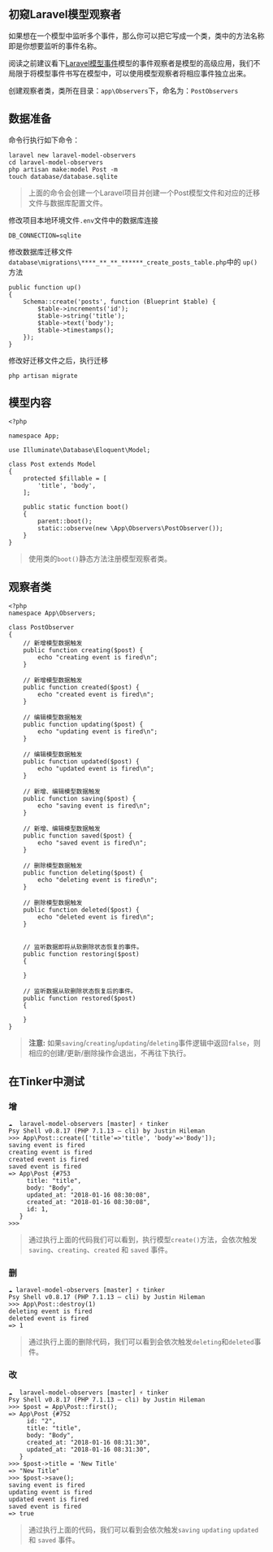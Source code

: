 ## 初窥Laravel模型观察者

如果想在一个模型中监听多个事件，那么你可以把它写成一个类，类中的方法名称即是你想要监听的事件名称。

阅读之前建议看下[Laravel模型事件](/model/laravel-model-event.md)模型的事件观察者是模型的高级应用，我们不局限于将模型事件书写在模型中，可以使用模型观察者将相应事件独立出来。

创建观察者类，类所在目录：`app\Observers`下，命名为：`PostObservers`

## 数据准备

命令行执行如下命令：

```
laravel new laravel-model-observers
cd laravel-model-observers
php artisan make:model Post -m
touch database/database.sqlite
```
> 上面的命令会创建一个Laravel项目并创建一个Post模型文件和对应的迁移文件与数据库配置文件。

修改项目本地环境文件`.env`文件中的数据库连接

```
DB_CONNECTION=sqlite
```

修改数据库迁移文件`database\migrations\****_**_**_******_create_posts_table.php`中的 `up()`方法

```
public function up()
{
    Schema::create('posts', function (Blueprint $table) {
        $table->increments('id');
        $table->string('title');
        $table->text('body');
        $table->timestamps();
    });
}
```

修改好迁移文件之后，执行迁移

```
php artisan migrate
```

## 模型内容

```
<?php

namespace App;

use Illuminate\Database\Eloquent\Model;

class Post extends Model
{
    protected $fillable = [
        'title', 'body',
    ];

    public static function boot()
    {
        parent::boot();
        static::observe(new \App\Observers\PostObserver());
    }
}
```

> 使用类的`boot()`静态方法注册模型观察者类。

## 观察者类

```
<?php
namespace App\Observers;

class PostObserver
{
    // 新增模型数据触发
    public function creating($post) {
        echo "creating event is fired\n";
    }

    // 新增模型数据触发
    public function created($post) {
        echo "created event is fired\n";
    }
    
    // 编辑模型数据触发
    public function updating($post) {
        echo "updating event is fired\n";
    }
    
    // 编辑模型数据触发
    public function updated($post) {
        echo "updated event is fired\n";
    }

    // 新增、编辑模型数据触发
    public function saving($post) {
        echo "saving event is fired\n";
    }
    
    // 新增、编辑模型数据触发
    public function saved($post) {
        echo "saved event is fired\n";
    }
    
    // 删除模型数据触发
    public function deleting($post) {
        echo "deleting event is fired\n";
    }

    // 删除模型数据触发
    public function deleted($post) {
        echo "deleted event is fired\n";
    }
    
    
    // 监听数据即将从软删除状态恢复的事件。
    public function restoring($post)
    {

    }

    // 监听数据从软删除状态恢复后的事件。
    public function restored($post)
    {

    }
}
```

>**注意:** 如果`saving`/`creating`/`updating`/`deleting`事件逻辑中返回`false`，则相应的创建/更新/删除操作会退出，不再往下执行。


## 在Tinker中测试

### 增

```
☁  laravel-model-observers [master] ⚡ tinker
Psy Shell v0.8.17 (PHP 7.1.13 — cli) by Justin Hileman
>>> App\Post::create(['title'=>'title', 'body'=>'Body']);
saving event is fired
creating event is fired
created event is fired
saved event is fired
=> App\Post {#753
     title: "title",
     body: "Body",
     updated_at: "2018-01-16 08:30:08",
     created_at: "2018-01-16 08:30:08",
     id: 1,
   }
>>>
```

> 通过执行上面的代码我们可以看到，执行模型`create()`方法，会依次触发`saving`、`creating`、`created` 和 `saved` 事件。


### 删

```
☁ laravel-model-observers [master] ⚡ tinker
Psy Shell v0.8.17 (PHP 7.1.13 — cli) by Justin Hileman
>>> App\Post::destroy(1)
deleting event is fired
deleted event is fired
=> 1
```

> 通过执行上面的删除代码，我们可以看到会依次触发`deleting`和`deleted`事件。


### 改

```
☁  laravel-model-observers [master] ⚡ tinker
Psy Shell v0.8.17 (PHP 7.1.13 — cli) by Justin Hileman
>>> $post = App\Post::first();
=> App\Post {#752
     id: "2",
     title: "title",
     body: "Body",
     created_at: "2018-01-16 08:31:30",
     updated_at: "2018-01-16 08:31:30",
   }
>>> $post->title = 'New Title'
=> "New Title"
>>> $post->save();
saving event is fired
updating event is fired
updated event is fired
saved event is fired
=> true
```

> 通过执行上面的代码，我们可以看到会依次触发`saving` `updating` `updated` 和 `saved` 事件。